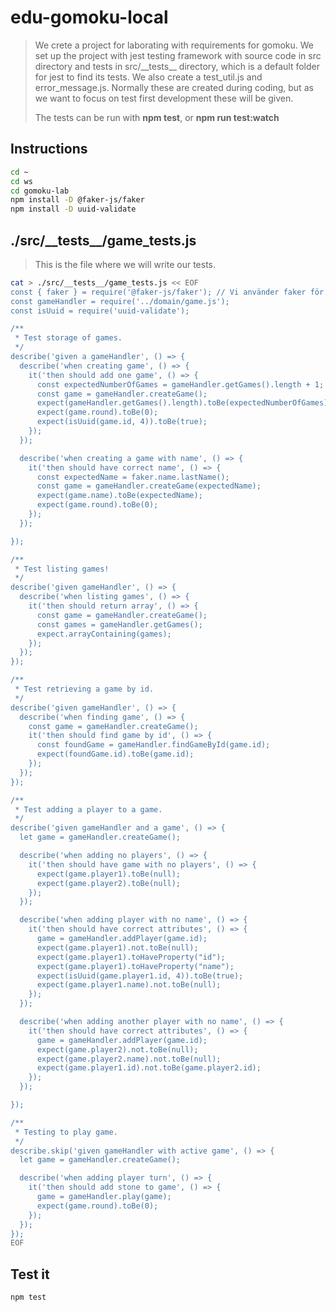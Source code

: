 # edu-gomoku-local

> We crete a project for laborating with requirements for gomoku. We set up the project with jest testing framework with source code in src directory and tests
> in src/\_\_tests\_\_ directory, which is a default folder for jest to find its tests.
> We also create a test_util.js and error_message.js. Normally these are created during coding, but
> as we want to focus on test first development these will be given.
>
> The tests can be run with **npm test**, or **npm run test:watch**

## Instructions 

```bash
cd ~
cd ws
cd gomoku-lab
npm install -D @faker-js/faker
npm install -D uuid-validate
```

## ./src/\_\_tests\_\_/game_tests.js

> This is the file where we will write our tests.

```bash
cat > ./src/__tests__/game_tests.js << EOF
const { faker } = require('@faker-js/faker'); // Vi använder faker för att skapa testdata.
const gameHandler = require('../domain/game.js');
const isUuid = require('uuid-validate');

/**
 * Test storage of games.
 */
describe('given a gameHandler', () => {
  describe('when creating game', () => {
    it('then should add one game', () => {
      const expectedNumberOfGames = gameHandler.getGames().length + 1;
      const game = gameHandler.createGame();
      expect(gameHandler.getGames().length).toBe(expectedNumberOfGames);
      expect(game.round).toBe(0);
      expect(isUuid(game.id, 4)).toBe(true);
    });
  });

  describe('when creating a game with name', () => {
    it('then should have correct name', () => {
      const expectedName = faker.name.lastName();
      const game = gameHandler.createGame(expectedName);
      expect(game.name).toBe(expectedName);
      expect(game.round).toBe(0);
    });
  });

});

/**
 * Test listing games!
 */
describe('given gameHandler', () => {
  describe('when listing games', () => {
    it('then should return array', () => {
      const game = gameHandler.createGame();
      const games = gameHandler.getGames();
      expect.arrayContaining(games);
    });
  });
});

/**
 * Test retrieving a game by id.
 */
describe('given gameHandler', () => {
  describe('when finding game', () => {
    const game = gameHandler.createGame();
    it('then should find game by id', () => {
      const foundGame = gameHandler.findGameById(game.id);
      expect(foundGame.id).toBe(game.id);
    });
  });
});

/**
 * Test adding a player to a game.
 */
describe('given gameHandler and a game', () => {
  let game = gameHandler.createGame();

  describe('when adding no players', () => {
    it('then should have game with no players', () => {
      expect(game.player1).toBe(null);
      expect(game.player2).toBe(null);
    });
  });

  describe('when adding player with no name', () => {
    it('then should have correct attributes', () => {
      game = gameHandler.addPlayer(game.id);
      expect(game.player1).not.toBe(null);
      expect(game.player1).toHaveProperty("id");
      expect(game.player1).toHaveProperty("name");
      expect(isUuid(game.player1.id, 4)).toBe(true);
      expect(game.player1.name).not.toBe(null);
    });
  });

  describe('when adding another player with no name', () => {
    it('then should have correct attributes', () => {
      game = gameHandler.addPlayer(game.id);
      expect(game.player2).not.toBe(null);
      expect(game.player2.name).not.toBe(null);
      expect(game.player1.id).not.toBe(game.player2.id);
    });
  });

});

/**
 * Testing to play game.
 */
describe.skip('given gameHandler with active game', () => {
  let game = gameHandler.createGame();

  describe('when adding player turn', () => {
    it('then should add stone to game', () => {
      game = gameHandler.play(game);
      expect(game.round).toBe(0);
    });
  });
});
EOF
```

## Test it

```bash
npm test
```
